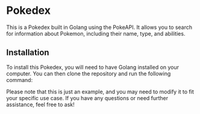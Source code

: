 # Pokedex

This is a Pokedex built in Golang using the PokeAPI. It allows you to search for information about Pokemon, including their name, type, and abilities.

## Installation

To install this Pokedex, you will need to have Golang installed on your computer. You can then clone the repository and run the following command:


Please note that this is just an example, and you may need to modify it to fit your specific use case. If you have any questions or need further assistance, feel free to ask!
